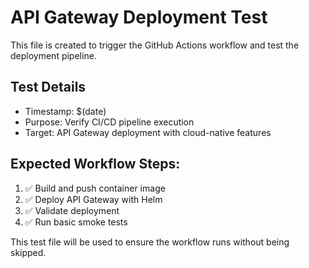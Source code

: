 # API Gateway Deployment Test

This file is created to trigger the GitHub Actions workflow and test the deployment pipeline.

## Test Details
- Timestamp: $(date)
- Purpose: Verify CI/CD pipeline execution
- Target: API Gateway deployment with cloud-native features

## Expected Workflow Steps:
1. ✅ Build and push container image
2. ✅ Deploy API Gateway with Helm
3. ✅ Validate deployment
4. ✅ Run basic smoke tests

This test file will be used to ensure the workflow runs without being skipped.
